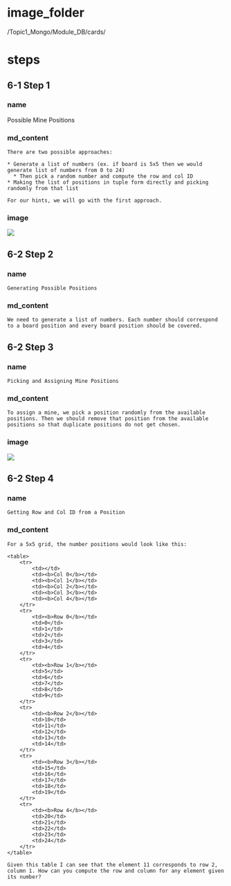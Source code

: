 # image_folder
/Topic1_Mongo/Module_DB/cards/

# steps

## 6-1 Step 1

### name
Possible Mine Positions 

### md_content
```
There are two possible approaches:

* Generate a list of numbers (ex. if board is 5x5 then we would generate list of numbers from 0 to 24)
  * Then pick a random number and compute the row and col ID 
* Making the list of positions in tuple form directly and picking randomly from that list 

For our hints, we will go with the first approach.
```
### image
<img src="https://steemitimages.com/640x0/https://www.icarehealth.co.uk/wp-content/uploads/2017/03/choice-6.jpg">

## 6-2 Step 2
### name
```
Generating Possible Positions
```
### md_content
```
We need to generate a list of numbers. Each number should correspond to a board position and every board position should be covered.
```
## 6-2 Step 3
### name
```
Picking and Assigning Mine Positions
```
### md_content
```
To assign a mine, we pick a position randomly from the available positions. Then we should remove that position from the available positions so that duplicate positions do not get chosen.
```
### image
<img src="https://image.shutterstock.com/image-photo/shell-game-three-red-cups-260nw-199628786.jpg">

## 6-2 Step 4
### name
```
Getting Row and Col ID from a Position
```
### md_content
```
For a 5x5 grid, the number positions would look like this:

<table>
    <tr>
        <td></td>
        <td><b>Col 0</b></td>
        <td><b>Col 1</b></td>
        <td><b>Col 2</b></td>
        <td><b>Col 3</b></td>
        <td><b>Col 4</b></td>
    </tr>
    <tr>
        <td><b>Row 0</b></td>
        <td>0</td>
        <td>1</td>
        <td>2</td>
        <td>3</td>
        <td>4</td>
    </tr>
    <tr>
        <td><b>Row 1</b></td>
        <td>5</td>
        <td>6</td>
        <td>7</td>
        <td>8</td>
        <td>9</td>
    </tr>
    <tr>
        <td><b>Row 2</b></td>
        <td>10</td>
        <td>11</td>
        <td>12</td>
        <td>13</td>
        <td>14</td>
    </tr>
    <tr>
        <td><b>Row 3</b></td>
        <td>15</td>
        <td>16</td>
        <td>17</td>
        <td>18</td>
        <td>19</td>
    </tr>
    <tr>
        <td><b>Row 4</b></td>
        <td>20</td>
        <td>21</td>
        <td>22</td>
        <td>23</td>
        <td>24</td>
    </tr>
</table>

Given this table I can see that the element 11 corresponds to row 2, column 1. How can you compute the row and column for any element given its number? 
```
